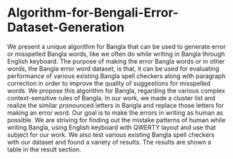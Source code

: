 # Algorithm-for-Bengali-Error-Dataset-Generation
We present a unique algorithm for Bangla that can be used to generate error or misspelled Bangla words, like we often do while writing in Bangla through English keyboard. The purpose of making the error Bangla words or in other words, the Bangla error word dataset, is that, it can be used for evaluating performance of various existing Bangla spell checkers along with paragraph correction in order to improve the quality of suggestions for misspelled words. We propose this algorithm for Bangla, regarding the various complex context-sensitive rules of Bangla. In our work, we made a cluster list and realize the similar pronounced letters in Bangla and replace those letters for making an error word. Our goal is to make the errors in writing as human as possible. We are striving for finding out the mistake patterns of human while writing Bangla, using English keyboard with QWERTY layout and use that subject for our work. We also test various existing Bangla spell checkers with our dataset and found a variety of results. The results are shown a table in the result section.
